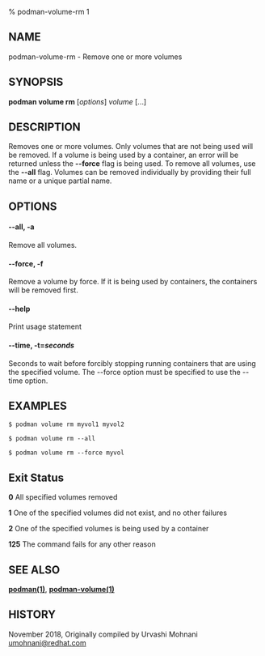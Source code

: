 % podman-volume-rm 1

## NAME

podman\-volume\-rm - Remove one or more volumes

## SYNOPSIS

**podman volume rm** [*options*] _volume_ [...]

## DESCRIPTION

Removes one or more volumes. Only volumes that are not being used will be removed.
If a volume is being used by a container, an error will be returned unless the **--force**
flag is being used. To remove all volumes, use the **--all** flag.
Volumes can be removed individually by providing their full name or a unique partial name.

## OPTIONS

#### **--all**, **-a**

Remove all volumes.

#### **--force**, **-f**

Remove a volume by force.
If it is being used by containers, the containers will be removed first.

#### **--help**

Print usage statement

#### **--time**, **-t**=_seconds_

Seconds to wait before forcibly stopping running containers that are using the specified volume. The --force option must be specified to use the --time option.

## EXAMPLES

```
$ podman volume rm myvol1 myvol2

$ podman volume rm --all

$ podman volume rm --force myvol
```

## Exit Status

**0** All specified volumes removed

**1** One of the specified volumes did not exist, and no other failures

**2** One of the specified volumes is being used by a container

**125** The command fails for any other reason

## SEE ALSO

**[podman(1)](podman.md)**, **[podman-volume(1)](podman-volume.md)**

## HISTORY

November 2018, Originally compiled by Urvashi Mohnani <umohnani@redhat.com>
